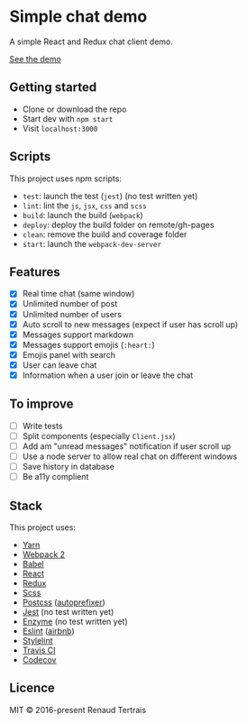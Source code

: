 # Simple chat demo

A simple React and Redux chat client demo. 

[See the demo](https://renaudtertrais.github.io/simple-chat-demo/)

## Getting started

- Clone or download the repo
- Start dev with `npm start`
- Visit `localhost:3000`

## Scripts

This project uses npm scripts:

- `test`: launch the test (`jest`) (no test written yet)
- `lint`: lint the `js`, `jsx`, `css` and `scss`
- `build`: launch the build (`webpack`)
- `deploy`: deploy the build folder on remote/gh-pages
- `clean`: remove the build and coverage folder
- `start`: launch the `webpack-dev-server`

## Features

- [x] Real time chat (same window)
- [x] Unlimited number of post
- [x] Unlimited number of users
- [x] Auto scroll to new messages (expect if user has scroll up)
- [x] Messages support markdown
- [x] Messages support emojis (`:heart:`)
- [x] Emojis panel with search
- [x] User can leave chat
- [x] Information when a user join or leave the chat

## To improve

- [ ] Write tests
- [ ] Split components (especially `Client.jsx`)
- [ ] Add am "unread messages" notification if user scroll up
- [ ] Use a node server to allow real chat on different windows
- [ ] Save history in database
- [ ] Be a11y complient

## Stack

This project uses:

- [Yarn](https://yarnpkg.com/)
- [Webpack 2](https://webpack.js.org/)
- [Babel](https://babeljs.io/)
- [React](https://facebook.github.io/react/)
- [Redux](http://redux.js.org/)
- [Scss](http://sass-lang.com/)
- [Postcss](http://postcss.org/) ([autoprefixer](https://github.com/postcss/autoprefixer))
- [Jest](https://facebook.github.io/jest/) (no test written yet)
- [Enzyme](http://airbnb.io/enzyme/) (no test written yet)
- [Eslint](http://eslint.org/) ([airbnb](https://www.npmjs.com/package/eslint-config-airbnb))
- [Stylelint](https://stylelint.io/)
- [Travis CI](https://travis-ci.org/)
- [Codecov](https://codecov.io)


## Licence

MIT © 2016-present Renaud Tertrais
